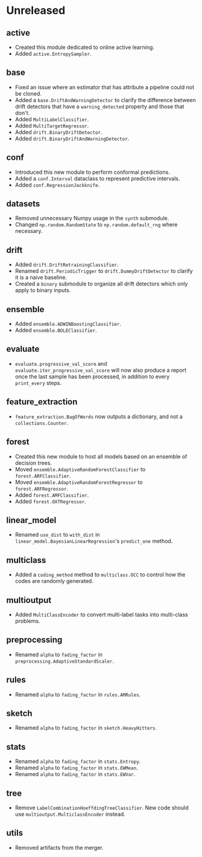 # Unreleased

## active

- Created this module dedicated to online active learning.
- Added `active.EntropySampler`.

## base

- Fixed an issue where an estimator that has attribute a pipeline could not be cloned.
- Added a `base.DriftAndWarningDetector` to clarify the difference between drift detectors that have a `warning_detected` property and those that don't.
- Added `MultiLabelClassifier`.
- Added `MultiTargetRegressor`.
- Added `drift.BinaryDriftDetector`.
- Added `drift.BinaryDriftAndWarningDetector`.

## conf

- Introduced this new module to perform conformal predictions.
- Added a `conf.Interval` dataclass to represent predictive intervals.
- Added `conf.RegressionJackknife`.

## datasets

- Removed unnecessary Numpy usage in the `synth` submodule.
- Changed `np.random.RandomState` to `np.random.default_rng` where necessary.

## drift

- Added `drift.DriftRetrainingClassifier`.
- Renamed `drift.PeriodicTrigger` to `drift.DummyDriftDetector` to clarify it is a naive baseline.
- Created a `binary` submodule to organize all drift detectors which only apply to binary inputs.

## ensemble

- Added `ensemble.ADWINBoostingClassifier`.
- Added `ensemble.BOLEClassifier`.

## evaluate

- `evaluate.progressive_val_score` and `evaluate.iter_progressive_val_score` will now also produce a report once the last sample has been processed, in addition to every `print_every` steps.

## feature_extraction

- `feature_extraction.BagOfWords` now outputs a dictionary, and not a `collections.Counter`.

## forest

- Created this new module to host all models based on an ensemble of decision trees.
- Moved `ensemble.AdaptiveRandomForestClassifier` to `forest.ARFClassifier`.
- Moved `ensemble.AdaptiveRandomForestRegressor` to `forest.ARFRegressor`.
- Added `forest.AMFClassifier`.
- Added `forest.OXTRegressor`.

## linear_model

- Renamed `use_dist` to `with_dist` in `linear_model.BayesianLinearRegression`'s `predict_one` method.

## multiclass

- Added a `coding_method` method to `multiclass.OCC` to control how the codes are randomly generated.

## multioutput

- Added `MultiClassEncoder` to convert multi-label tasks into multi-class problems.

## preprocessing

- Renamed `alpha` to `fading_factor` in `preprocessing.AdaptiveStandardScaler`.

## rules

- Renamed `alpha` to `fading_factor` in `rules.AMRules`.

## sketch

- Renamed `alpha` to `fading_factor` in `sketch.HeavyHitters`.

## stats

- Renamed `alpha` to `fading_factor` in `stats.Entropy`.
- Renamed `alpha` to `fading_factor` in `stats.EWMean`.
- Renamed `alpha` to `fading_factor` in `stats.EWVar`.

## tree

- Remove `LabelCombinationHoeffdingTreeClassifier`. New code should use `multioutput.MulticlassEncoder` instead.

## utils

- Removed artifacts from the merger.
